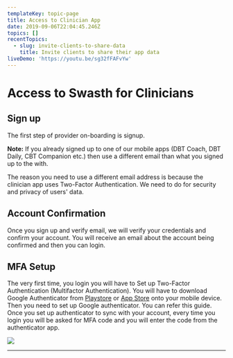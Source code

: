 ```yaml
---
templateKey: topic-page
title: Access to Clinician App
date: 2019-09-06T22:04:45.246Z
topics: []
recentTopics:
  - slug: invite-clients-to-share-data
    title: Invite clients to share their app data
liveDemo: 'https://youtu.be/sg32fFAFvYw'
---
```

# Access to Swasth for Clinicians

## Sign up

The first step of provider on-boarding is signup.

<div class="custom-alert-text"><b> Note:</b> If you already signed up to one of our mobile apps (DBT Coach, DBT Daily, CBT Companion etc.) then use a different email than what you signed up to the with. </div>

The reason you need to use a different email address is because the clinician app uses Two-Factor Authentication. We need to do for security and privacy of users' data.

## Account Confirmation

Once you sign up and verify email, we will verify your credentials and confirm your account. You will receive an email about the account being confirmed and then you can login.

## MFA Setup

The very first time, you login you will have to Set up Two-Factor Authentication (Multifactor Authentication). You will have to download Google Authenticator from [Playstore](https://play.google.com/store/apps/details?id=com.google.android.apps.authenticator2&hl=en_US) or [App Store](https://apps.apple.com/us/app/google-authenticator/id388497605) onto your mobile device. Then you need to set up Google authenticator. You can refer this guide. Once you set up authenticator to sync with your account, every time you login you will be asked for MFA code and you will enter the code from the authenticator app.

![](/img/view-client-data.jpg)

- - -
